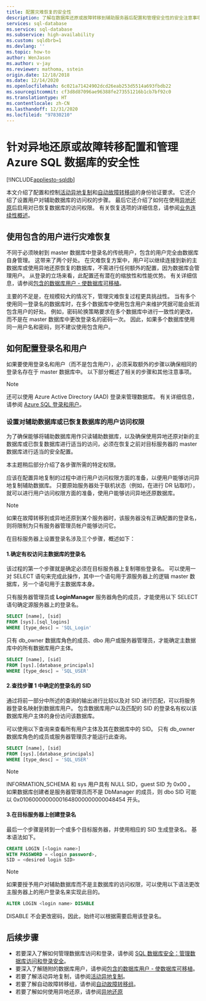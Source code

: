 ```yaml
---
title: 配置灾难恢复的安全性
description: 了解在数据库还原或故障转移到辅助服务器后配置和管理安全性的安全注意事项。
services: sql-database
ms.service: sql-database
ms.subservice: high-availability
ms.custom: sqldbrb=1
ms.devlang: ''
ms.topic: how-to
author: WenJason
ms.author: v-jay
ms.reviewer: mathoma, sstein
origin.date: 12/18/2018
ms.date: 12/14/2020
ms.openlocfilehash: 6c021a71424902dcd26eab253d5514a693fbdb22
ms.sourcegitcommit: cf3d8d87096ae96388fe273551216b1cb7bf92c0
ms.translationtype: HT
ms.contentlocale: zh-CN
ms.lasthandoff: 12/31/2020
ms.locfileid: "97830210"
---
```

# <a name="configure-and-manage-azure-sql-database-security-for-geo-restore-or-failover"></a>针对异地还原或故障转移配置和管理 Azure SQL 数据库的安全性
[!INCLUDE[appliesto-sqldb](../includes/appliesto-sqldb.md)]

本文介绍了配置和控制[活动异地复制](active-geo-replication-overview.md)和[自动故障转移组](auto-failover-group-overview.md)的身份验证要求。 它还介绍了设置用户对辅助数据库的访问权的步骤。 最后它还介绍了如何在使用[异地还原](recovery-using-backups.md#geo-restore)后启用对已恢复数据库的访问权限。 有关恢复选项的详细信息，请参阅[业务连续性概述](business-continuity-high-availability-disaster-recover-hadr-overview.md)。

## <a name="disaster-recovery-with-contained-users"></a>使用包含的用户进行灾难恢复

不同于必须映射到 master 数据库中登录名的传统用户，包含的用户完全由数据库自身管理。 这带来了两个好处。 在灾难恢复方案中，用户可以继续连接到新的主数据库或使用异地还原恢复的数据库，不需进行任何额外的配置，因为数据库会管理用户。 从登录的立场来看，此配置还有潜在的缩放性和性能优势。 有关详细信息，请参阅[包含的数据库用户 - 使数据库可移植](https://docs.microsoft.com/sql/relational-databases/security/contained-database-users-making-your-database-portable)。

主要的不足是，在规模较大的情况下，管理灾难恢复过程更具挑战性。 当有多个使用同一登录名的数据库时，在多个数据库中使用包含用户来维护凭据可能会抵消包含用户的好处。 例如，密码轮换策略要求在多个数据库中进行一致性的更改，而不是在 master 数据库中更改登录名的密码一次。 因此，如果多个数据库使用同一用户名和密码，则不建议使用包含用户。

## <a name="how-to-configure-logins-and-users"></a>如何配置登录名和用户

如果要使用登录名和用户（而不是包含用户），必须采取额外的步骤以确保相同的登录名存在于 master 数据库中。 以下部分概述了相关的步骤和其他注意事项。

  >[!NOTE]
  > 还可以使用 Azure Active Directory (AAD) 登录来管理数据库。 有关详细信息，请参阅 [Azure SQL 登录和用户](./logins-create-manage.md)。

### <a name="set-up-user-access-to-a-secondary-or-recovered-database"></a>设置对辅助数据库或已恢复数据库的用户访问权限

为了确保能够将辅助数据库用作只读辅助数据库，以及确保使用异地还原对新的主数据库或已恢复数据库进行适当的访问，必须在恢复之前对目标服务器的 master 数据库进行适当的安全配置。

本主题稍后部分介绍了各步骤所需的特定权限。

应该在配置异地复制的过程中进行用户访问权限方面的准备，以便用户能够访问异地复制辅助数据库。 只要原始服务器处于联机状态（例如，在进行 DR 钻取时），就可以进行用户访问权限方面的准备，使用户能够访问异地还原数据库。

> [!NOTE]
> 如果在故障转移到或异地还原到某个服务器时，该服务器没有正确配置的登录名，则将限制为只有服务器管理员帐户能够访问它。

在目标服务器上设置登录名涉及三个步骤，概述如下：

#### <a name="1-determine-logins-with-access-to-the-primary-database"></a>1.确定有权访问主数据库的登录名

该过程的第一个步骤就是确定必须在目标服务器上复制哪些登录名。 可以使用一对 SELECT 语句来完成此操作，其中一个语句用于源服务器上的逻辑 master 数据库，另一个语句用于主数据库本身。

只有服务器管理员或 **LoginManager** 服务器角色的成员，才能使用以下 SELECT 语句确定源服务器上的登录名。

```sql
SELECT [name], [sid]
FROM [sys].[sql_logins]
WHERE [type_desc] = 'SQL_Login'
```

只有 db_owner 数据库角色的成员、dbo 用户或服务器管理员，才能确定主数据库中的所有数据库用户主体。

```sql
SELECT [name], [sid]
FROM [sys].[database_principals]
WHERE [type_desc] = 'SQL_USER'
```

#### <a name="2-find-the-sid-for-the-logins-identified-in-step-1"></a>2.查找步骤 1 中确定的登录名的 SID

通过将前一部分中所述的查询的输出进行比较以及对 SID 进行匹配，可以将服务器登录名映射到数据库用户。 包含数据库用户以及匹配的 SID 的登录名有权以该数据库用户主体的身份访问该数据库。

可以使用以下查询来查看所有用户主体及其在数据库中的 SID。 只有 db_owner 数据库角色的成员或服务器管理员才能运行此查询。

```sql
SELECT [name], [sid]
FROM [sys].[database_principals]
WHERE [type_desc] = 'SQL_USER'
```

> [!NOTE]
> INFORMATION_SCHEMA 和 sys 用户具有 NULL SID，guest SID 为 0x00  。 如果数据库创建者是服务器管理员而不是 DbManager 的成员，则 dbo SID 可能以 0x01060000000001648000000000048454 开头。

#### <a name="3-create-the-logins-on-the-target-server"></a>3.在目标服务器上创建登录名

最后一个步骤是转到一个或多个目标服务器，并使用相应的 SID 生成登录名。 基本语法如下。

```sql
CREATE LOGIN [<login name>]
WITH PASSWORD = <login password>,
SID = <desired login SID>
```

> [!NOTE]
> 如果要授予用户对辅助数据库而不是主数据库的访问权限，可以使用以下语法更改主服务器上的用户登录名来实现此目的。
>
> ```sql
> ALTER LOGIN <login name> DISABLE
> ```
>
> DISABLE 不会更改密码，因此，始终可以根据需要启用该登录名。

## <a name="next-steps"></a>后续步骤

* 若要深入了解如何管理数据库访问和登录，请参阅 [SQL 数据库安全：管理数据库访问和登录安全](logins-create-manage.md)。
* 要深入了解随附的数据库用户，请参阅[包含的数据库用户 - 使数据库可移植](https://docs.microsoft.com/sql/relational-databases/security/contained-database-users-making-your-database-portable)。
* 若要了解活动异地复制，请参阅[活动异地复制](active-geo-replication-overview.md)。
* 若要了解自动故障转移组，请参阅[自动故障转移组](auto-failover-group-overview.md)。
* 若要了解如何使用异地还原，请参阅[异地还原](recovery-using-backups.md#geo-restore)

